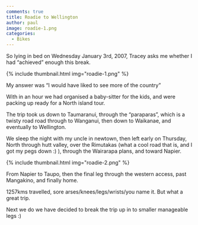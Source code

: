 ```yaml
---
comments: true
title: Roadie to Wellington
author: paul
image: roadie-1.png
categories:
  - Bikes
---
```

So lying in bed on Wednesday January 3rd, 2007, Tracey asks me whether I had “achieved” enough this break.

{% include thumbnail.html img="roadie-1.png" %}  

My answer was “I would have liked to see more of the country”

With in an hour we had organised a baby-sitter for the kids, and were packing up ready for a North island tour.

The trip took us down to Taumaranui, through the “paraparas”, which is a twisty road road through to Wanganui, then down to Waikanae, and eventually to Wellington.

We sleep the night with my uncle in newtown, then left early on Thursday, North through hutt valley, over the Rimutakas (what a cool road that is, and I got my pegs down :) ), through the Wairarapa plans, and toward Napier.

{% include thumbnail.html img="roadie-2.png" %}  

From Napier to Taupo, then the final leg through the western access, past Mangakino, and finally home.

1257kms travelled, sore arses/knees/legs/wrists/you name it. But what a great trip.

Next we do we have decided to break the trip up in to smaller manageable legs :)
